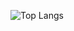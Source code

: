 ![Top Langs](https://github-readme-stats.vercel.app/api/top-langs/?username=yashzod&layout=compact&theme=radical)

